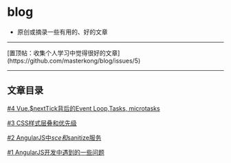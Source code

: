 # blog
* 原创或摘录一些有用的、好的文章

<hr>
[置顶帖：收集个人学习中觉得很好的文章](https://github.com/masterkong/blog/issues/5)
<hr>

## 文章目录
[#4 Vue.$nextTick背后的Event Loop,Tasks, microtasks](https://github.com/masterkong/blog/issues/4)

[#3 CSS样式层叠和优先级](https://github.com/masterkong/blog/issues/3)

[#2 AngularJS中$sce和$sanitize服务](https://github.com/masterkong/blog/issues/2)

[#1 AngularJS开发中遇到的一些问题](https://github.com/masterkong/blog/issues/1)
